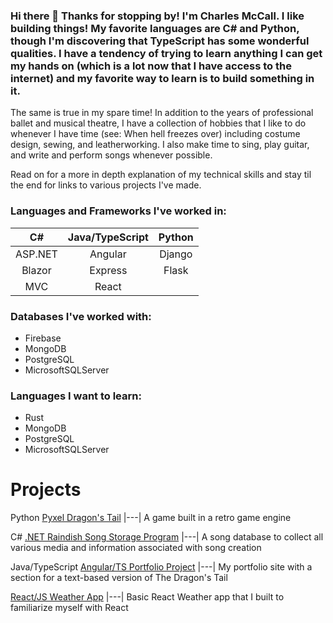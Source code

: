 ### Hi there 👋 Thanks for stopping by! I'm Charles McCall. I like building things!  My favorite languages are C# and Python, though I'm discovering that TypeScript has some wonderful qualities. I have a tendency of trying to learn anything I can get my hands on (which is a lot now that I have access to the internet) and my favorite way to learn is to build something in it. 

The same is true in my spare time!  In addition to the years of professional ballet and musical theatre, I have a collection of hobbies that I like to do whenever I have time (see: When hell freezes over) including costume design, sewing, and leatherworking. I also make time to sing, play guitar, and write and perform songs whenever possible. 

Read on for a more in depth explanation of my technical skills and stay til the end for links to various projects I've made.

### Languages and Frameworks I've worked in:

| C#  |Java/TypeScript | Python |
|  :---:  |  :---:  |  :---:  |
| ASP.NET |  Angular | Django |
| Blazor | Express | Flask |
| MVC |  React | |


### Databases I've worked with:
<ul>
  <li>Firebase</li>
  <li>MongoDB</li>
  <li>PostgreSQL </li>
  <li>MicrosoftSQLServer</li>
</ul>

### Languages I want to learn:
<ul>
  <li>Rust</li>
  <li>MongoDB</li>
  <li>PostgreSQL </li>
  <li>MicrosoftSQLServer</li>
</ul>

# Projects

Python
[Pyxel Dragon's Tail](https://github.com/Nephilus-notes/The-Dragon-s-Tail.git)
|---|
A game built in a retro game engine

C#
[.NET Raindish Song Storage Program](https://github.com/Nephilus-notes/Raindish.git)
|---|
A song database to collect all various media and information associated with song creation

<!-- [.NET Portfolio Dragon's Tail API] -->

Java/TypeScript
[Angular/TS Portfolio Project](https://github.com/Nephilus-notes/Portfolio-Dragon-s-Tail)
|---|
My portfolio site with a section for a text-based version of The Dragon's Tail

[React/JS Weather App](https://github.com/Nephilus-notes/react-weather-app.git)
|---|
Basic React Weather app that I built to familiarize myself with React

<!--
**Nephilus-notes/nephilus-notes** is a ✨ _special_ ✨ repository because its `README.md` (this file) appears on your GitHub profile.

Here are some ideas to get you started:

- 🔭 I’m currently working on ...
- 🌱 I’m currently learning ...
- 👯 I’m looking to collaborate on ...
- 🤔 I’m looking for help with ...
- 💬 Ask me about ...
- 📫 How to reach me: ...
- 😄 Pronouns: ...
- ⚡ Fun fact: ...
-->
